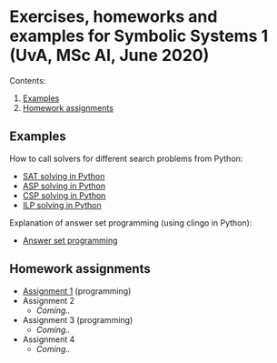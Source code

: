 # Exercises, homeworks and examples for Symbolic Systems 1 (UvA, MSc AI, June 2020)

Contents:
1. [Examples](#examples)
1. [Homework assignments](#homework-assignments)

## Examples

How to call solvers for different search problems from Python:
- [SAT solving in Python](examples/sat.ipynb)
- [ASP solving in Python](examples/asp.ipynb)
- [CSP solving in Python](examples/csp.ipynb)
- [ILP solving in Python](examples/ilp.ipynb)

Explanation of answer set programming (using clingo in Python):
- [Answer set programming](examples/answer-sets.ipynb)

## Homework assignments

- [Assignment 1](hw1/assignment.md) (programming)
- Assignment 2
  - *Coming..*
- Assignment 3 (programming)
  - *Coming..*
- Assignment 4
  - *Coming..*
